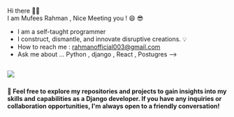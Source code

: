 Hi there 👋🏻 <br>
I am Mufees Rahman , Nice Meeting you ! 😄 😎<br>
- I am a self-taught programmer <br>
- I construct, dismantle, and innovate disruptive creations. 💡<br>
- How to reach me : rahmanofficial003@gmail.com  <br>
- Ask me about ... Python , django , React , Postugres -->

![](https://github-readme-stats.vercel.app/api?username=mufiii&theme=dark&hide_border=false&include_all_commits=false&count_private=false)<br/>
---

###

<h4 align="left">🤝 Feel free to explore my repositories and projects to gain insights into my skills and capabilities as a Django developer. If you have any inquiries or collaboration opportunities, I'm always open to a friendly conversation!</h4>

###


